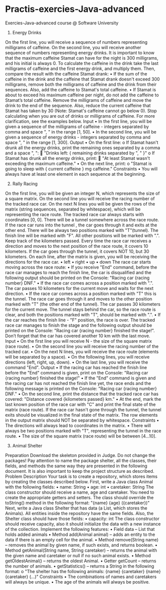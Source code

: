 # Practis-exercies-Java-advanced
Exercies-Java-advanced course @ Software University

1.	Energy Drinks

On the first line, you will receive a sequence of numbers representing milligrams of caffeinе. On the second line, you will receive another sequence of numbers representing energy drinks. It is important to know that the maximum caffeine Stamat can have for the night is 300 milligrams, and his initial is always 0.
To calculate the caffeine in the drink take the last milligrams of caffeinе and the first energy drink, and multiply them. Then, compare the result with the caffeine Stamat drank:
•	If the sum of the caffeine in the drink and the caffeine that Stamat drank doesn't exceed 300 milligrams, remove both the milligrams of caffeinе and the drink from their sequences. Also, add the caffeine to Stamat's total caffeine.
•	If Stamat is about to exceed his maximum caffeine per night, do not add the caffeine to Stamat’s total caffeine. Remove the milligrams of caffeinе and move the drink to the end of the sequence. Also, reduce the current caffeine that Stamat has taken by 30 (Note: Stamat's caffeine cannot go below 0).
Stop calculating when you are out of drinks or milligrams of caffeine.
For more clarification, see the examples below.
Input
•	In the first line, you will be given a sequence of the milligrams of caffeinе - integers separated by comma and space ", " in the range [1, 50].
•	In the second line, you will be given a sequence of energy drinks - integers separated by comma and space ", " in the range [1, 300].
Output
•	On the first line:
o	If Stamat hasn't drunk all the energy drinks, print the remaining ones separated by a comma and a space ", ": 
	"Drinks left: { remaining drinks separated by ", " }"
o	If Stamat has drunk all the energy drinks, print:
	"At least Stamat wasn't exceeding the maximum caffeine."
•	On the next line, print:
o	"Stamat is going to sleep with { current caffeine } mg caffeine."
Constraints
•	You will always have at least one element in each sequence at the beginning.



2. Rally Racing


On the first line, you will be given an integer N, which represents the size of a square matrix. On the second line you will receive the racing number of the tracked race car.
On the next N lines you will be given the rows of  the matrix (string sequences, separated by whitespace), which will be representing the race route. The tracked race car always starts with coordinates [0, 0]. Thеre will be a tunnel somewhere across the race route. If the race car runs into the tunnel , the car goes through it and exits at the other end. There will be always two positions marked with "T"(tunnel). The finish line will be marked with "F". All other positions will be marked with ".".
Keep track of the kilometers passed. Every time the race car receives a direction and moves to the next position of the race route, it covers 10 kilometers. If the car goes through the tunnel, it covers NOT 10, but 30 kilometers.
On each line, after the matrix is given, you will be receiving the directions for the race car.
•	left
•	right
•	up
•	down
The race car starts moving across the race route:
•	If you receive "End" command, before the race car manages to reach the finish line, the car is disqualified and the following output should be printed on the Console: "Racing car {racing number} DNF."
•	If the race car comes across a position marked with ".". The car passes 10 kilometers for the current move and waits for the next direction.
•	If the race car comes across a position marked with "T" this is the tunnel. The race car goes through it and moves to the other position marked with  "T" (the other end of the tunnel). The car passes 30 kilometers for the current move. The tunnel stays behind the car, so the race route is clear, and both the positions marked with "T", should be marked with ".".
•	If the car reaches the finish line - "F" position, the race is over. The tracked race car manages to finish the stage and the following output should be printed on the Console: "Racing car {racing number} finished the stage!". Don’t forget that the car has covered another 10 km with the last move.
Input
•	On the first line you will receive N - the size of the square matrix (race route).
•	On the second line you will receive the racing number of the tracked car.
•	On the next N lines, you will receive the race route (elements will be separated by a space).
•	On the following lines, you will receive directions (left, right, up, down).
•	On the last line, you will receive the command "End".
Output
•	If the racing car has reached the finish line before the "End" command is given, print on the Console: "Racing car {racing number} finished the stage!"
•	If the "End" command is given and the racing car has not reached the finish line yet, the race ends and the following message is printed on the Console: "Racing car {racing number} DNF."
•	On the second line, print the distance that the tracked race car has covered: "Distance covered {kilometers passed} km." 
•	At the end, mark the last known position of the race car with "C" and print the final state of the matrix (race route). If the race car hasn't gone through the tunnel, the tunnel exits should be visualized in the final state of the matrix. The row elements in the output matrix should NOT be separated by whitespace.
Constraints
•	The directions will always lead to coordinates in the matrix.
•	There will always be two positions marked with "T", representing the tunnel in the race route.
•	The size of the square matrix (race route) will be between [4…10].

3. Animal Shelter

Preparation
Download the skeleton provided in Judge. Do not change the packages!
Pay attention to name the package shelter, all the classes, their fields, and methods the same way they are presented in the following document. It is also important to keep the project structure as described.
Problem Description
Your task is to create a repository, which stores items by creating the classes described below.
First, write a Java class Animal with the following fields:
•	name: String
•	age: int
•	caretaker: String
The class constructor should receive a name, age and caretaker.  You need to create the appropriate getters and setters. The class should override the toString() method in the following format:
"{name} {age} ({caretaker})"
Next, write a Java class Shelter that has data (a List, which stores the Animals). All entities inside the repository have the same fields. Also, the Shelter class should have those fields:
•	capacity: int
The class constructor should receive capacity, also it should initialize the data with a new instance of the collection. Implement the following features:
•	Field data – List that holds added animals
•	Method add(Animal animal) – adds an entity to the data if there is an empty cell for the animal.
•	Method remove(String name) – removes the animal by given name, if such exists, and returns boolean.
•	Method getAnimal(String name, String caretaker) – returns the animal with the given name and caretaker or null if no such animal exists.
•	Method getOldestAnimal() – returns the oldest Animal.
•	Getter getCount – returns the number of animals.
•	getStatistics() – returns a String in the following format:
o	"The shelter has the following animals:
{name} {caretaker}
{name} {caretaker} 
   (…)"
Constraints
•	The combinations of names and caretakers will always be unique.
•	The age of the animals will always be positive.


